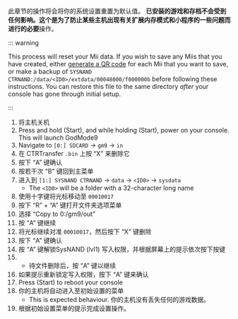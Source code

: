 此章节的操作将会将你的系统设置重置为默认值。 **已安装的游戏和存档不会受到任何影响。**这个是为了防止某些主机出现有关扩展内存模式和小程序的一些问题而进行的**必要**操作。

::: warning

This process will reset your Mii data. If you wish to save any Miis that you have created, either [generate a QR code](https://en-americas-support.nintendo.com/app/answers/detail/a_id/298/~/how-to-generate-a-qr-code%E2%84%A2-for-a-mii) for each Mii that you want to save, or make a backup of `SYSNAND CTRNAND:/data/<ID0>/extdata/00048000/f000000b` before following these instructions. You can restore this file to the same directory _after_ your console has gone through initial setup.

:::

1. 将主机关机
2. Press and hold (Start), and while holding (Start), power on your console. This will launch GodMode9
3. Navigate to `[0:] SDCARD` -> `gm9` -> `in`
4. 在 CTRTransfer `.bin` 上按 “X” 来删除它
5. 按下 “A” 键确认
6. 按若干次 “B” 键回到主菜单
7. 进入到 `[1:] SYSNAND CTRNAND` -> `data` -> `<ID0>` -> `sysdata`
    - The `<ID0>` will be a folder with a 32-character long name
8. 使用十字键将光标移动至 `00010017`
9. 按下 “R” + “A” 键打开文件夹选项菜单
10. 选择 “Copy to 0:/gm9/out”
11. 按 “A” 键继续
12. 将光标继续对准 `00010017`，然后按下 “X” 键删除
13. 按下 “A” 键确认
14. 按 “A” 键解锁SysNAND (lvl1) 写入权限，并根据屏幕上的提示依次按下按键
15. - 待文件删除后，按 “A” 键以继续
16. 如果提示重新锁定写入权限，按下 “A” 键来确认
17. Press (Start) to reboot your console
18. 你的主机将自动进入至初始设置的菜单
    - This is expected behaviour. 你的主机没有丢失任何的游戏数据。
19. 根据初始设置菜单的提示完成设置操作。
